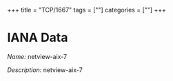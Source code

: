 +++
title = "TCP/1667"
tags = [""]
categories = [""]
+++

# IANA Data

_Name:_ netview-aix-7

_Description:_ netview-aix-7

